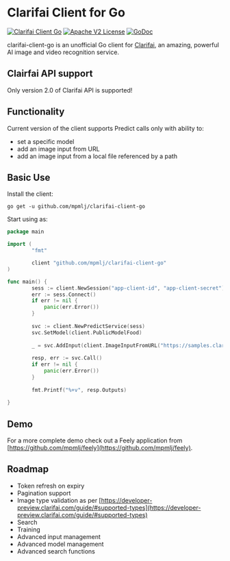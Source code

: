 # Clarifai Client for Go

[![Clarifai Client Go](https://goreportcard.com/badge/github.com/mpmlj/clarifai-client-go)](https://goreportcard.com/report/github.com/mpmlj/clarifai-client-go) [![Apache V2 License](http://img.shields.io/badge/license-Apache%20V2-blue.svg)](https://github.com/mpmlj/clarifai-client-go/LICENSE.txt) [![GoDoc](https://godoc.org/github.com/mpmlj/clarifai-client-go?status.svg)](https://godoc.org/github.com/mpmlj/clarifai-client-go)

clarifai-client-go is an unofficial Go client for [Clarifai](https://www.clarifai.com/), an amazing, powerful AI image and video recognition service. 

## Clairfai API support

Only version 2.0 of Clarifai API is supported!

## Functionality
Current version of the client supports Predict calls only with ability to:
 - set a specific model
 - add an image input from URL
 - add an image input from a local file referenced by a path

## Basic Use

Install the client:

```
go get -u github.com/mpmlj/clarifai-client-go
```

Start using as:

```Go
package main

import (
        "fmt"

        client "github.com/mpmlj/clarifai-client-go"
)

func main() {
        sess := client.NewSession("app-client-id", "app-client-secret")
        err := sess.Connect()
        if err != nil {
        	panic(err.Error())
        }
        
        svc := client.NewPredictService(sess)
	    svc.SetModel(client.PublicModelFood)
	    
	    _ = svc.AddInput(client.ImageInputFromURL("https://samples.clarifai.com/food.jpg"))
        
        resp, err := svc.Call()
        if err != nil {
        	panic(err.Error())
        }
        
        fmt.Printf("%+v", resp.Outputs)
        	
}
```

## Demo
For a more complete demo check out a Feely application from [https://github.com/mpmlj/feely](https://github.com/mpmlj/feely). 

## Roadmap

- Token refresh on expiry
- Pagination support
- Image type validation as per [https://developer-preview.clarifai.com/guide/#supported-types](https://developer-preview.clarifai.com/guide/#supported-types)
- Search
- Training
- Advanced input management
- Advanced model management
- Advanced search functions
 